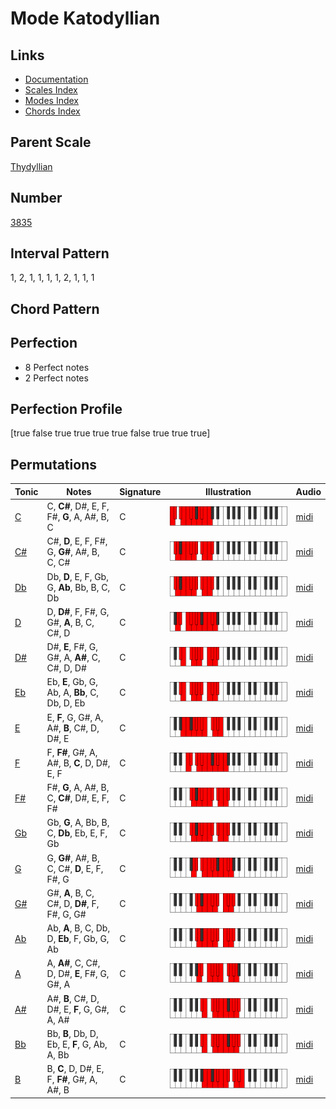# Mode Katodyllian

## Links

- [Documentation](index.md)
- [Scales Index](Scales.md)
- [Modes Index](Modes.md)
- [Chords Index](Chords.md)

## Parent Scale

[Thydyllian](ScaleThydyllian.md)

## Number

[3835](https://ianring.com/musictheory/scales/3835)

## Interval Pattern

1, 2, 1, 1, 1, 1, 2, 1, 1, 1

## Chord Pattern



## Perfection

- 8 Perfect notes
- 2 Perfect notes

## Perfection Profile

[true false true true true true false true true true]

## Permutations

| Tonic | Notes | Signature | Illustration | Audio |
|-------|-------|-----------|--------------|-------|
| [C](ModeCNaturalKatodyllian.md) | C, **C#**, D#, E, F, F#, **G**, A, A#, B, C | C | ![CNaturalKatodyllian](ModeCNaturalKatodyllian.png) | [midi](https://github.com/edipermadi/music/blob/main/docs/ModeCNaturalKatodyllian.mid?raw=true) |
| [C#](ModeCSharpKatodyllian.md) | C#, **D**, E, F, F#, G, **G#**, A#, B, C, C# | C | ![CSharpKatodyllian](ModeCSharpKatodyllian.png) | [midi](https://github.com/edipermadi/music/blob/main/docs/ModeCSharpKatodyllian.mid?raw=true) |
| [Db](ModeDFlatKatodyllian.md) | Db, **D**, E, F, Gb, G, **Ab**, Bb, B, C, Db | C | ![DFlatKatodyllian](ModeDFlatKatodyllian.png) | [midi](https://github.com/edipermadi/music/blob/main/docs/ModeDFlatKatodyllian.mid?raw=true) |
| [D](ModeDNaturalKatodyllian.md) | D, **D#**, F, F#, G, G#, **A**, B, C, C#, D | C | ![DNaturalKatodyllian](ModeDNaturalKatodyllian.png) | [midi](https://github.com/edipermadi/music/blob/main/docs/ModeDNaturalKatodyllian.mid?raw=true) |
| [D#](ModeDSharpKatodyllian.md) | D#, **E**, F#, G, G#, A, **A#**, C, C#, D, D# | C | ![DSharpKatodyllian](ModeDSharpKatodyllian.png) | [midi](https://github.com/edipermadi/music/blob/main/docs/ModeDSharpKatodyllian.mid?raw=true) |
| [Eb](ModeEFlatKatodyllian.md) | Eb, **E**, Gb, G, Ab, A, **Bb**, C, Db, D, Eb | C | ![EFlatKatodyllian](ModeEFlatKatodyllian.png) | [midi](https://github.com/edipermadi/music/blob/main/docs/ModeEFlatKatodyllian.mid?raw=true) |
| [E](ModeENaturalKatodyllian.md) | E, **F**, G, G#, A, A#, **B**, C#, D, D#, E | C | ![ENaturalKatodyllian](ModeENaturalKatodyllian.png) | [midi](https://github.com/edipermadi/music/blob/main/docs/ModeENaturalKatodyllian.mid?raw=true) |
| [F](ModeFNaturalKatodyllian.md) | F, **F#**, G#, A, A#, B, **C**, D, D#, E, F | C | ![FNaturalKatodyllian](ModeFNaturalKatodyllian.png) | [midi](https://github.com/edipermadi/music/blob/main/docs/ModeFNaturalKatodyllian.mid?raw=true) |
| [F#](ModeFSharpKatodyllian.md) | F#, **G**, A, A#, B, C, **C#**, D#, E, F, F# | C | ![FSharpKatodyllian](ModeFSharpKatodyllian.png) | [midi](https://github.com/edipermadi/music/blob/main/docs/ModeFSharpKatodyllian.mid?raw=true) |
| [Gb](ModeGFlatKatodyllian.md) | Gb, **G**, A, Bb, B, C, **Db**, Eb, E, F, Gb | C | ![GFlatKatodyllian](ModeGFlatKatodyllian.png) | [midi](https://github.com/edipermadi/music/blob/main/docs/ModeGFlatKatodyllian.mid?raw=true) |
| [G](ModeGNaturalKatodyllian.md) | G, **G#**, A#, B, C, C#, **D**, E, F, F#, G | C | ![GNaturalKatodyllian](ModeGNaturalKatodyllian.png) | [midi](https://github.com/edipermadi/music/blob/main/docs/ModeGNaturalKatodyllian.mid?raw=true) |
| [G#](ModeGSharpKatodyllian.md) | G#, **A**, B, C, C#, D, **D#**, F, F#, G, G# | C | ![GSharpKatodyllian](ModeGSharpKatodyllian.png) | [midi](https://github.com/edipermadi/music/blob/main/docs/ModeGSharpKatodyllian.mid?raw=true) |
| [Ab](ModeAFlatKatodyllian.md) | Ab, **A**, B, C, Db, D, **Eb**, F, Gb, G, Ab | C | ![AFlatKatodyllian](ModeAFlatKatodyllian.png) | [midi](https://github.com/edipermadi/music/blob/main/docs/ModeAFlatKatodyllian.mid?raw=true) |
| [A](ModeANaturalKatodyllian.md) | A, **A#**, C, C#, D, D#, **E**, F#, G, G#, A | C | ![ANaturalKatodyllian](ModeANaturalKatodyllian.png) | [midi](https://github.com/edipermadi/music/blob/main/docs/ModeANaturalKatodyllian.mid?raw=true) |
| [A#](ModeASharpKatodyllian.md) | A#, **B**, C#, D, D#, E, **F**, G, G#, A, A# | C | ![ASharpKatodyllian](ModeASharpKatodyllian.png) | [midi](https://github.com/edipermadi/music/blob/main/docs/ModeASharpKatodyllian.mid?raw=true) |
| [Bb](ModeBFlatKatodyllian.md) | Bb, **B**, Db, D, Eb, E, **F**, G, Ab, A, Bb | C | ![BFlatKatodyllian](ModeBFlatKatodyllian.png) | [midi](https://github.com/edipermadi/music/blob/main/docs/ModeBFlatKatodyllian.mid?raw=true) |
| [B](ModeBNaturalKatodyllian.md) | B, **C**, D, D#, E, F, **F#**, G#, A, A#, B | C | ![BNaturalKatodyllian](ModeBNaturalKatodyllian.png) | [midi](https://github.com/edipermadi/music/blob/main/docs/ModeBNaturalKatodyllian.mid?raw=true) |
